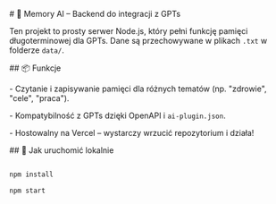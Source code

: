 \# 🧠 Memory AI – Backend do integracji z GPTs



Ten projekt to prosty serwer Node.js, który pełni funkcję pamięci długoterminowej dla GPTs. Dane są przechowywane w plikach `.txt` w folderze `data/`.



\## 📦 Funkcje



\- Czytanie i zapisywanie pamięci dla różnych tematów (np. "zdrowie", "cele", "praca").

\- Kompatybilność z GPTs dzięki OpenAPI i `ai-plugin.json`.

\- Hostowalny na Vercel – wystarczy wrzucić repozytorium i działa!



\## 🚀 Jak uruchomić lokalnie



```bash

npm install

npm start



